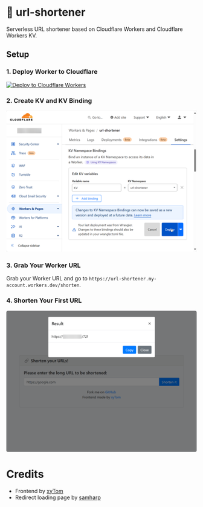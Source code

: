 # 🔗 url-shortener

Serverless URL shortener based on Cloudflare Workers and Cloudflare Workers KV.

## Setup

### 1. Deploy Worker to Cloudflare

[![Deploy to Cloudflare Workers](https://deploy.workers.cloudflare.com/button)](https://deploy.workers.cloudflare.com/?url=https://github.com/L480/url-shortener)

### 2. Create KV and KV Binding

![Create KV Binding](/images/kv-binding.png "Create KV Binding")

### 3. Grab Your Worker URL

Grab your Worker URL and go to `https://url-shortener.my-account.workers.dev/shorten`.

### 4. Shorten Your First URL

![Shorten Your First URL](/images/shorten-url.png "Shorten Your First URL")

# Credits

- Frontend by [xyTom](https://github.com/xyTom/Url-Shorten-Worker/blob/gh-pages/index.html)
- Redirect loading page by [samharp](https://github.com/samharp/redirect-website-template/blob/main/loading.html)